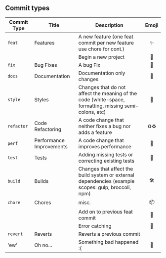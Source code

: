 ## Commit types

| Commit Type | Title                    | Description                                                                                                 | Emoji  |
| ----------- | ------------------------ | ----------------------------------------------------------------------------------------------------------- |:------:|
| `feat`      | Features                 | A new feature (one feat commit per new feature use chore for cont.)                                         | ✨     |
|             |                          | Begin a new project                                                                                         | 🎉     |       
| `fix`       | Bug Fixes                | A bug Fix                                                                                                   | 🐛     |
| `docs`      | Documentation            | Documentation only changes                                                                                  | 📝    |
| `style`     | Styles                   | Changes that do not affect the meaning of the code (white-space, formatting, missing semi-colons, etc)      | 🎨    |
| `refactor`  | Code Refactoring         | A code change that neither fixes a bug nor adds a feature                                                   | ♻️♻️    |
| `perf`      | Performance Improvements | A code change that improves performance                                                                     | 🚀     |
| `test`      | Tests                    | Adding missing tests or correcting existing tests                                                           | 🚨     |
| `build`     | Builds                   | Changes that affect the build system or external dependencies (example scopes: gulp, broccoli, npm)         | 🛠     |
| `chore`     | Chores                   | misc.                                                                                                       | 📦️    |
|             |                          | Add on to previous feat commit                                                                              | 🚧    |
|             |                          | Error catching                                                                                              | 🥅    |
| `revert`    | Reverts                  | Reverts a previous commit   
| 'ew'        | Oh no...                 | Something bad happened :(                                                                                   | 💩    |
